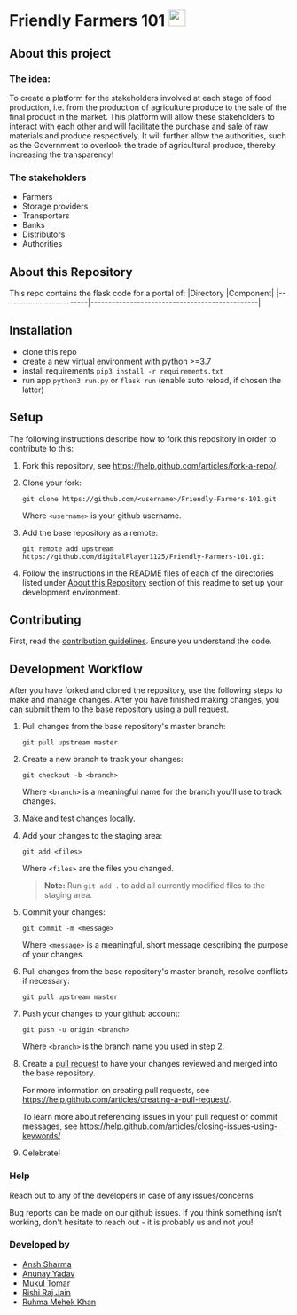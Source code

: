 # Friendly Farmers 101          <img src="https://cdn.worldvectorlogo.com/logos/flask.svg" height="30"> 

## About this project

### The idea:
To create a platform for the stakeholders involved at each stage of food production, i.e. from the production of agriculture produce to the sale of the final product in the market.
This platform will allow these stakeholders to interact with each other and will facilitate the purchase and sale of raw materials and produce respectively.
It will further allow the authorities, such as the Government to overlook the trade of agricultural produce, thereby increasing the transparency!

### The stakeholders 
- Farmers
- Storage providers
- Transporters
- Banks
- Distributors
- Authorities

## About this Repository
This repo contains the flask code for a portal of:
|Directory               |Component|
|------------------------|-----------------------------------------------|

## Installation
- clone this repo
- create a new virtual environment with python >=3.7
- install requirements `pip3 install -r requirements.txt` 
- run app `python3 run.py` or `flask run` (enable auto reload, if chosen the latter) 

## Setup

The following instructions describe how to fork this repository in order 
to contribute to this:

1. Fork this repository, see <https://help.github.com/articles/fork-a-repo/>.

2. Clone your fork:
    
    `git clone https://github.com/<username>/Friendly-Farmers-101.git`
    
    Where `<username>` is your github username.

3. Add the base repository as a remote:
    
    `git remote add upstream https://github.com/digitalPlayer1125/Friendly-Farmers-101.git`

4. Follow the instructions in the README files of each of the directories listed under [About this Repository](#about-this-repository) section of this readme to set up your development environment.


## Contributing

First, read the [contribution guidelines](CONTRIBUTING.md). Ensure you understand the code.


## Development Workflow

After you have forked and cloned the repository, use the following steps to
make and manage changes. After you have finished making changes, you can 
submit them to the base repository using a pull request. 

1. Pull changes from the base repository's master branch:
    
    `git pull upstream master`

1. Create a new branch to track your changes:
    
    `git checkout -b <branch>`
    
    Where `<branch>` is a meaningful name for the branch you'll use to track
    changes.

1. Make and test changes locally.

1. Add your changes to the staging area:
    
    `git add <files>`
    
    Where `<files>` are the files you changed.
    
    > **Note:** Run `git add .` to add all currently modified files to the staging area.

1. Commit your changes:
    
    `git commit -m <message>`
    
    Where `<message>` is a meaningful, short message describing the purpose of
    your changes.

1. Pull changes from the base repository's master branch, resolve conflicts if
   necessary:
      
    `git pull upstream master`

1. Push your changes to your github account:
    
    `git push -u origin <branch>`
    
    Where `<branch>` is the branch name you used in step 2.

1. Create a [pull request](https://help.github.com/articles/about-pull-requests/) to have your changes reviewed and merged into the base 
repository.

    For more information on creating pull requests, see <https://help.github.com/articles/creating-a-pull-request/>. 
    
    To learn more about referencing issues in your pull request or commit messages, see <https://help.github.com/articles/closing-issues-using-keywords/>.

1. Celebrate!

### Help
Reach out to any of the developers in case of any issues/concerns

Bug reports can be made on our github issues. If you think something isn't working, don't hesitate to reach out - it is probably us and not you!

### Developed by
- [Ansh Sharma](https://github.com/anshks)
- [Anunay Yadav](https://github.com/Anunay-Yadav)
- [Mukul Tomar](https://github.com/Tomcod)
- [Rishi Raj Jain](https://github.com/digitalPlayer1125)
- [Ruhma Mehek Khan](https://github.com/ruhmamehek)